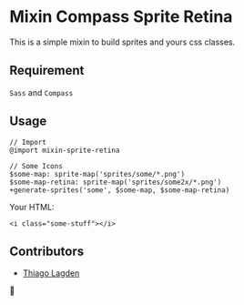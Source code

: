# Mixin Compass Sprite Retina

This is a simple mixin to build sprites and yours css classes.

## Requirement

`Sass` and `Compass`

## Usage

    // Import
    @import mixin-sprite-retina

    // Some Icons
    $some-map: sprite-map('sprites/some/*.png')
    $some-map-retina: sprite-map('sprites/some2x/*.png')
    +generate-sprites('some', $some-map, $some-map-retina)

Your HTML:

    <i class="some-stuff"></i>
    
## Contributors

 - [Thiago Lagden](https://github.com/lagden)
 
:beers:
